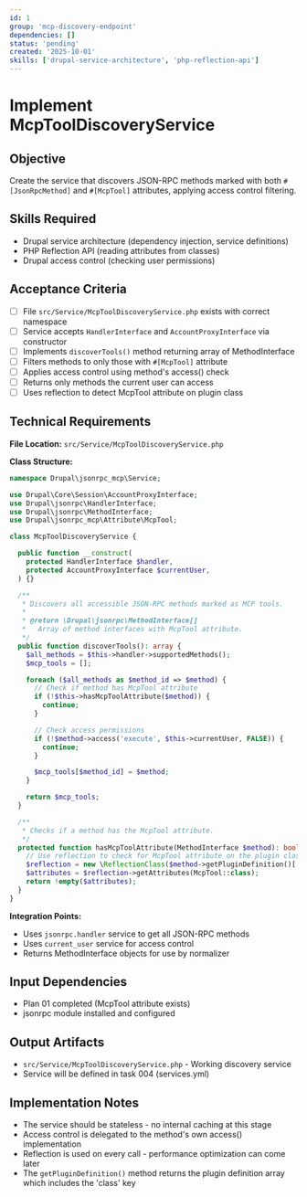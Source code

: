 ```yaml
---
id: 1
group: 'mcp-discovery-endpoint'
dependencies: []
status: 'pending'
created: '2025-10-01'
skills: ['drupal-service-architecture', 'php-reflection-api']
---
```


# Implement McpToolDiscoveryService

## Objective

Create the service that discovers JSON-RPC methods marked with both `#[JsonRpcMethod]` and `#[McpTool]` attributes, applying access control filtering.

## Skills Required

- Drupal service architecture (dependency injection, service definitions)
- PHP Reflection API (reading attributes from classes)
- Drupal access control (checking user permissions)

## Acceptance Criteria

- [ ] File `src/Service/McpToolDiscoveryService.php` exists with correct namespace
- [ ] Service accepts `HandlerInterface` and `AccountProxyInterface` via constructor
- [ ] Implements `discoverTools()` method returning array of MethodInterface
- [ ] Filters methods to only those with `#[McpTool]` attribute
- [ ] Applies access control using method's access() check
- [ ] Returns only methods the current user can access
- [ ] Uses reflection to detect McpTool attribute on plugin class

## Technical Requirements

**File Location:** `src/Service/McpToolDiscoveryService.php`

**Class Structure:**

```php
namespace Drupal\jsonrpc_mcp\Service;

use Drupal\Core\Session\AccountProxyInterface;
use Drupal\jsonrpc\HandlerInterface;
use Drupal\jsonrpc\MethodInterface;
use Drupal\jsonrpc_mcp\Attribute\McpTool;

class McpToolDiscoveryService {

  public function __construct(
    protected HandlerInterface $handler,
    protected AccountProxyInterface $currentUser,
  ) {}

  /**
   * Discovers all accessible JSON-RPC methods marked as MCP tools.
   *
   * @return \Drupal\jsonrpc\MethodInterface[]
   *   Array of method interfaces with McpTool attribute.
   */
  public function discoverTools(): array {
    $all_methods = $this->handler->supportedMethods();
    $mcp_tools = [];

    foreach ($all_methods as $method_id => $method) {
      // Check if method has McpTool attribute
      if (!$this->hasMcpToolAttribute($method)) {
        continue;
      }

      // Check access permissions
      if (!$method->access('execute', $this->currentUser, FALSE)) {
        continue;
      }

      $mcp_tools[$method_id] = $method;
    }

    return $mcp_tools;
  }

  /**
   * Checks if a method has the McpTool attribute.
   */
  protected function hasMcpToolAttribute(MethodInterface $method): bool {
    // Use reflection to check for McpTool attribute on the plugin class
    $reflection = new \ReflectionClass($method->getPluginDefinition()['class']);
    $attributes = $reflection->getAttributes(McpTool::class);
    return !empty($attributes);
  }
}
```

**Integration Points:**

- Uses `jsonrpc.handler` service to get all JSON-RPC methods
- Uses `current_user` service for access control
- Returns MethodInterface objects for use by normalizer

## Input Dependencies

- Plan 01 completed (McpTool attribute exists)
- jsonrpc module installed and configured

## Output Artifacts

- `src/Service/McpToolDiscoveryService.php` - Working discovery service
- Service will be defined in task 004 (services.yml)

## Implementation Notes

- The service should be stateless - no internal caching at this stage
- Access control is delegated to the method's own access() implementation
- Reflection is used on every call - performance optimization can come later
- The `getPluginDefinition()` method returns the plugin definition array which includes the 'class' key
